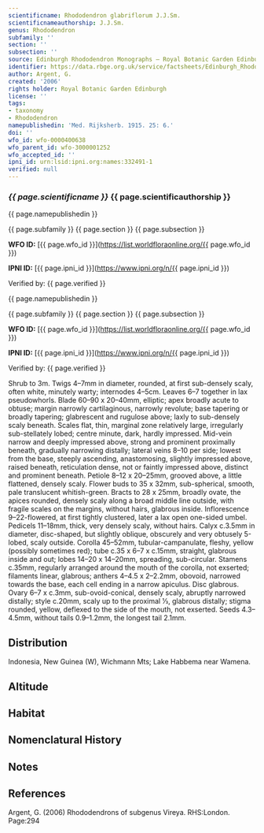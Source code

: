 ```yaml
---
scientificname: Rhododendron glabriflorum J.J.Sm.
scientificnameauthorship: J.J.Sm.
genus: Rhododendron
subfamily: ''
section: ''
subsection: ''
source: Edinburgh Rhododendron Monographs – Royal Botanic Garden Edinburgh
identifier: https://data.rbge.org.uk/service/factsheets/Edinburgh_Rhododendron_Monographs.xhtml
author: Argent, G.
created: '2006'
rights holder: Royal Botanic Garden Edinburgh
license: ''
tags:
- taxonomy
- Rhododendron
namepublishedin: 'Med. Rijksherb. 1915. 25: 6.'
doi: ''
wfo_id: wfo-0000400638
wfo_parent_id: wfo-3000001252
wfo_accepted_id: ''
ipni_id: urn:lsid:ipni.org:names:332491-1
verified: null
---
```

### _{{ page.scientificname }}_ {{ page.scientificauthorship }}
 {{ page.namepublishedin }}

{{ page.subfamily }} {{ page.section }} {{ page.subsection }}

**WFO ID:** [{{ page.wfo_id }}](https://list.worldfloraonline.org/{{ page.wfo_id }})

**IPNI ID:** [{{ page.ipni_id }}](https://www.ipni.org/n/{{ page.ipni_id }})

Verified by: {{ page.verified }}

 {{ page.namepublishedin }}

{{ page.subfamily }} {{ page.section }} {{ page.subsection }}

**WFO ID:** [{{ page.wfo_id }}](https://list.worldfloraonline.org/{{ page.wfo_id }})

**IPNI ID:** [{{ page.ipni_id }}](https://www.ipni.org/n/{{ page.ipni_id }})

Verified by: {{ page.verified }}



Shrub to 3m. Twigs 4–7mm in diameter, rounded, at first sub-densely scaly, often white, minutely warty; internodes 4–5cm. Leaves 6–7 together in lax pseudowhorls. Blade 60–90 x 20–40mm, elliptic; apex broadly acute to obtuse; margin narrowly cartilaginous, narrowly revolute; base tapering or broadly tapering; glabrescent and rugulose above; laxly to sub-densely scaly beneath. Scales flat, thin, marginal zone relatively large, irregularly sub-stellately lobed; centre minute, dark, hardly impressed. Mid-vein narrow and deeply impressed above, strong and prominent proximally beneath, gradually narrowing distally; lateral veins 8–10 per side; lowest from the base, steeply ascending, anastomosing, slightly impressed above, raised beneath, reticulation dense, not or faintly impressed above, distinct and prominent beneath. Petiole 8–12 x 20–25mm, grooved above, a little flattened, densely scaly. Flower buds to 35 x 32mm, sub-spherical, smooth, pale translucent whitish-green. Bracts to 28 x 25mm, broadly ovate, the apices rounded, densely scaly along a broad middle line outside, with fragile scales on the margins, without hairs, glabrous inside. Inflorescence 9–22-flowered, at first tightly clustered, later a lax open one-sided umbel. Pedicels 11–18mm, thick, very densely scaly, without hairs. Calyx c.3.5mm in diameter, disc-shaped, but slightly oblique, obscurely and very obtusely 5-lobed, scaly outside. Corolla 45–52mm, tubular-campanulate, fleshy, yellow (possibly sometimes red); tube c.35 x 6–7 x c.15mm, straight, glabrous inside and out; lobes 14–20 x 14–20mm, spreading, sub-circular. Stamens c.35mm, regularly arranged around the mouth of the corolla, not exserted; filaments linear, glabrous; anthers 4–4.5 x 2–2.2mm, obovoid, narrowed towards the base, each cell ending in a narrow apiculus. Disc glabrous. Ovary 6–7 x c.3mm, sub-ovoid-conical, densely scaly, abruptly narrowed distally; style c.20mm, scaly up to the proximal 1⁄3, glabrous distally; stigma rounded, yellow, deflexed to the side of the mouth, not exserted. Seeds 4.3–4.5mm, without tails 0.9–1.2mm, the longest tail 2.1mm.

## Distribution
Indonesia, New Guinea (W), Wichmann Mts; Lake Habbema near Wamena.

## Altitude


## Habitat


## Nomenclatural History

                       
## Notes


## References

Argent, G. (2006) Rhododendrons of subgenus Vireya. RHS:London. Page:294
